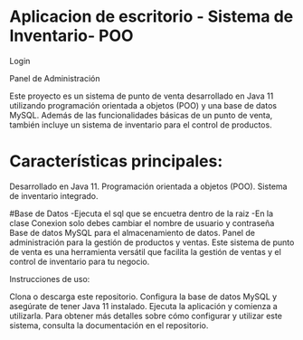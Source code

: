 # Aplicacion de escritorio - Sistema de Inventario- POO
Login


Panel de Administración


Este proyecto es un sistema de punto de venta desarrollado en Java 11 utilizando programación orientada a objetos (POO) y una base de datos MySQL. Además de las funcionalidades básicas de un punto de venta, también incluye un sistema de inventario para el control de productos.

# Características principales:

Desarrollado en Java 11.
Programación orientada a objetos (POO).
Sistema de inventario integrado.

#Base de Datos
-Ejecuta el sql que se encuetra dentro de la raiz
-En la clase Conexion solo debes cambiar el nombre de usuario y contraseña
Base de datos MySQL para el almacenamiento de datos.
Panel de administración para la gestión de productos y ventas.
Este sistema de punto de venta es una herramienta versátil que facilita la gestión de ventas y el control de inventario para tu negocio.

Instrucciones de uso:

Clona o descarga este repositorio.
Configura la base de datos MySQL y asegúrate de tener Java 11 instalado.
Ejecuta la aplicación y comienza a utilizarla.
Para obtener más detalles sobre cómo configurar y utilizar este sistema, consulta la documentación en el repositorio.
